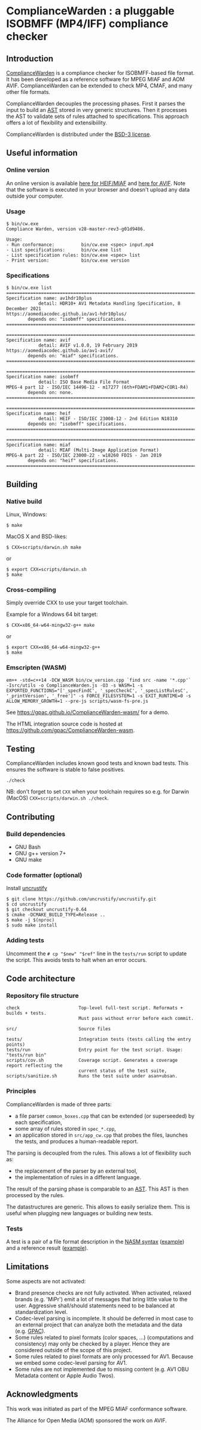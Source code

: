 # ComplianceWarden : a pluggable ISOBMFF (MP4/IFF) compliance checker

## Introduction

[ComplianceWarden](https://github.com/gpac/ComplianceWarden) is a compliance checker for ISOBMFF-based file format.
It has been developed as a reference software for MPEG MIAF and AOM AVIF. ComplianceWarden
can be extended to check MP4, CMAF, and many other file formats.

ComplianceWarden decouples the processing phases. First it parses the input to build an [AST](https://en.wikipedia.org/wiki/Abstract_syntax_tree) stored in very generic structures. Then it processes the AST to validate sets of rules attached to specifications. This approach offers a lot of flexibility and extensibiility.

ComplianceWarden is distributed under the [BSD-3 license](https://raw.githubusercontent.com/gpac/ComplianceWarden/master/LICENSE).

## Useful information

### Online version

An online version is available [here for HEIF/MIAF](https://gpac.github.io/ComplianceWarden-wasm/) and [here for AVIF](https://gpac.github.io/ComplianceWarden-wasm/avif.html). Note that the software is executed in your browser and doesn't upload any data outside your computer.

### Usage

```
$ bin/cw.exe
Compliance Warden, version v28-master-rev3-g01d9486.

Usage:
- Run conformance:          bin/cw.exe <spec> input.mp4
- List specifications:      bin/cw.exe list
- List specification rules: bin/cw.exe <spec> list
- Print version:            bin/cw.exe version
```

### Specifications

```
$ bin/cw.exe list
================================================================================
Specification name: av1hdr10plus
            detail: HDR10+ AV1 Metadata Handling Specification, 8 December 2021
https://aomediacodec.github.io/av1-hdr10plus/
        depends on: "isobmff" specifications.
================================================================================

================================================================================
Specification name: avif
            detail: AVIF v1.0.0, 19 February 2019
https://aomediacodec.github.io/av1-avif/
        depends on: "miaf" specifications.
================================================================================

================================================================================
Specification name: isobmff
            detail: ISO Base Media File Format
MPEG-4 part 12 - ISO/IEC 14496-12 - m17277 (6th+FDAM1+FDAM2+COR1-R4)
        depends on: none.
================================================================================

================================================================================
Specification name: heif
            detail: HEIF - ISO/IEC 23008-12 - 2nd Edition N18310
        depends on: "isobmff" specifications.
================================================================================

================================================================================
Specification name: miaf
            detail: MIAF (Multi-Image Application Format)
MPEG-A part 22 - ISO/IEC 23000-22 - w18260 FDIS - Jan 2019
        depends on: "heif" specifications.
================================================================================
```

## Building

### Native build

Linux, Windows:
```
$ make
```

MacOS X and BSD-likes:

```
$ CXX=scripts/darwin.sh make
```

or

```
$ export CXX=scripts/darwin.sh
$ make
```

### Cross-compiling

Simply override CXX to use your target toolchain.

Example for a Windows 64 bit target:

```
$ CXX=x86_64-w64-mingw32-g++ make
```

or

```
$ export CXX=x86_64-w64-mingw32-g++
$ make
```

### Emscripten (WASM)

```
em++ -std=c++14 -DCW_WASM bin/cw_version.cpp `find src -name '*.cpp'` -Isrc/utils -o ComplianceWarden.js -O3 -s WASM=1 -s EXPORTED_FUNCTIONS="['_specFindC', '_specCheckC', '_specListRulesC', '_printVersion', '_free']" -s FORCE_FILESYSTEM=1 -s EXIT_RUNTIME=0 -s ALLOW_MEMORY_GROWTH=1 --pre-js scripts/wasm-fs-pre.js
```

See https://gpac.github.io/ComplianceWarden-wasm/ for a demo.

The HTML integration source code is hosted at https://github.com/gpac/ComplianceWarden-wasm.

## Testing

ComplianceWarden includes known good tests and known bad tests. This ensures the software is stable to false positives.

```
./check
```

NB: don't forget to set ```CXX``` when your toolchain requires so e.g. for Darwin (MacOS) ```CXX=scripts/darwin.sh ./check```.

## Contributing

### Build dependencies

 - GNU Bash
 - GNU g++ version 7+
 - GNU make

### Code formatter (optional)

Install [uncrustify](https://github.com/uncrustify/uncrustify)

```
$ git clone https://github.com/uncrustify/uncrustify.git
$ cd uncrustify
$ git checkout uncrustify-0.64
$ cmake -DCMAKE_BUILD_TYPE=Release ..
$ make -j $(nproc)
$ sudo make install
```

### Adding tests

Uncomment the ```# cp "$new" "$ref"``` line in the ```tests/run``` script to update the script. This avoids tests to halt when an error occurs.

## Code architecture

### Repository file structure

```
check                      Top-level full-test script. Reformats + builds + tests.
                           Must pass without error before each commit.

src/                       Source files

tests/                     Integration tests (tests calling the entry points)
tests/run                  Entry point for the test script. Usage: "tests/run bin"
scripts/cov.sh             Coverage script. Generates a coverage report reflecting the
                           current status of the test suite,
scripts/sanitize.sh        Runs the test suite under asan+ubsan.
```

### Principles

ComplianceWarden is made of three parts:
 - a file parser ```common_boxes.cpp``` that can be extended (or superseeded) by each specification,
 - some array of rules stored in ```spec_*.cpp```,
 - an application stored in ```src/app_cw.cpp``` that probes the files, launches the tests, and produces a human-readable report.

The parsing is decoupled from the rules. This allows a lot of flexibility such as:
 - the replacement of the parser by an external tool,
 - the implementation of rules in a different language.

The result of the parsing phase is comparable to an [AST](https://en.wikipedia.org/wiki/Abstract_syntax_tree). This AST is then processed by the rules.

The datastructures are generic. This allows to easily serialize them. This is useful when plugging new languages or building new tests.

### Tests

A test is a pair of a file format description in the [NASM syntax](https://en.wikipedia.org/wiki/Netwide_Assembler) ([example](https://raw.githubusercontent.com/gpac/ComplianceWarden/9ebfd86c392221714f42a625673536e43835938c/tests/isobmff/invalid-track-identifiers.asm)) and a reference result ([example](https://raw.githubusercontent.com/gpac/ComplianceWarden/9ebfd86c392221714f42a625673536e43835938c/tests/isobmff/invalid-track-identifiers.ref)).

## Limitations

Some aspects are not activated:
 - Brand presence checks are not fully activated. When activated, relaxed brands (e.g. 'MiPr') emit a lot of messages that bring little value to the user. Aggressive shall/should statements need to be balanced at standardization level.
 - Codec-level parsing is incomplete. It should be deferred in most case to an external project that can analyze both the metadata and the data (e.g. [GPAC](http://gpac.io)).
 - Some rules related to pixel formats (color spaces, ...) (computations and consistency) may only be checked by a player. Hence they are considered outside of the scope of this project.
 - Some rules related to pixel formats are only processed for AV1. Because we embed some codec-level parsing for AV1.
 - Some rules are not implemented due to missing content (e.g. AV1 OBU Metadata content or Apple Audio Twos).

## Acknowledgments

This work was initiated as part of the MPEG MIAF conformance software.

The Alliance for Open Media (AOM) sponsored the work on AVIF.

